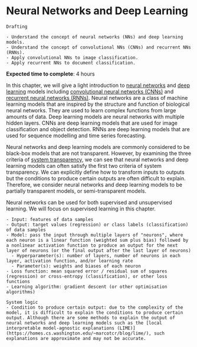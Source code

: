# Neural Networks and Deep Learning

<!-- Capitalise initials. As compact as possible, prefer ONE line. -->
<!-- We use **UK** English spelling. -->
<!-- File names should be all lowercase, with words separated by hyphens (-), and no spaces.  Each chapter must include an "overview.md" and "quiz-sum-ref.md"-->

```{admonition} Status
Drafting
```

```{admonition} Objectives
- Understand the concept of neural networks (NNs) and deep learning models.
- Understand the concept of convolutional NNs (CNNs) and recurrent NNs (RNNs).
- Apply convolutional NNs to image classification.
- Apply recurrent NNs to document classification.
```

**Expected time to complete**: 4 hours

In this chapter, we will give a light introduction to [neural networks](https://en.wikipedia.org/wiki/Neural_network) and [deep learning](https://en.wikipedia.org/wiki/Deep_learning) models including [convolutional neural networks (CNNs)](https://en.wikipedia.org/wiki/Convolutional_neural_network) and [recurrent neural networks (RNNs)](https://en.wikipedia.org/wiki/Recurrent_neural_network). Neural networks are a class of machine learning models that are inspired by the structure and function of biological neural networks. They are used to learn complex functions from large amounts of data. Deep learning models are neural networks with multiple hidden layers. CNNs are deep learning models that are used for image classification and object detection. RNNs are deep learning models that are used for sequence modelling and time series forecasting.

Neural networks and deep learning models are commonly considered to be black-box models that are not transparent. However, by examining the three criteria of [system transparency](https://pykale.github.io/transparentML/01-intro/ml-transp.html#system-transparency), we can see that neural networks and deep learning models can often satisfy the first two criteria of system transparency. We can explicitly define how to transform inputs to outputs but the conditions to produce certain outputs are often difficult to explain. Therefore, we consider neural networks and deep learning models to be partially transparent models, or semi-transparent models.

Neural networks can be used for both supervised and unsupervised learning. We will focus on supervised learning in this chapter.

<!-- We will also introduce the concept of transfer learning. -->

```{admonition} Ingredients: neural networks
- Input: features of data samples
- Output: target values (regression) or class labels (classification) of data samples
- Model: pass the input through multiple layers of "neurons", where each neuron is a linear function (weighted sum plus bias) followed by a nonlinear activation function to produce an output for the next layer of neurons (or the final output after the last layer of neurons)
  - Hyperparameter(s): number of layers, number of neurons in each layer, activation function, and/or learning rate
  - Parameter(s): weights and biases of each neuron
- Loss function: mean squared error / residual sum of squares (regression) or cross-entropy (classification), or other loss functions
- Learning algorithm: gradient descent (or other optimisation algorithms)
```

```{admonition} Transparency
System logic
- Condition to produce certain output: due to the complexity of the model, it is difficult to explain the conditions to produce certain output. Although there are some methods to explain the output of neural networks and deep learning models such as the [local interpretable model-agnostic explanations (LIME)](https://homes.cs.washington.edu/~marcotcr/blog/lime/), such explanations are approximate and may not be accurate.
```

<!-- - What input to produce certain output:
- How to produce certain output: -->
